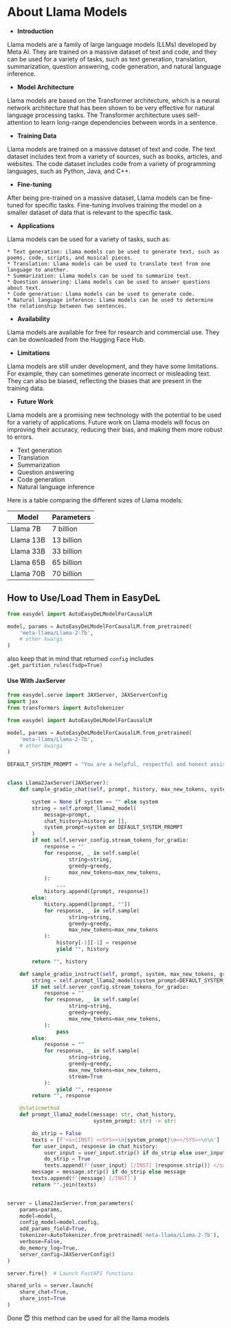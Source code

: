 # About Llama Models

* **Introduction**

Llama models are a family of large language models (LLMs) developed by Meta AI. They are trained on a massive dataset of
text and code, and they can be used for a variety of tasks, such as text generation, translation, summarization,
question answering, code generation, and natural language inference.

* **Model Architecture**

Llama models are based on the Transformer architecture, which is a neural network architecture that has been shown to be
very effective for natural language processing tasks. The Transformer architecture uses self-attention to learn
long-range dependencies between words in a sentence.

* **Training Data**

Llama models are trained on a massive dataset of text and code. The text dataset includes text from a variety of
sources, such as books, articles, and websites. The code dataset includes code from a variety of programming languages,
such as Python, Java, and C++.

* **Fine-tuning**

After being pre-trained on a massive dataset, Llama models can be fine-tuned for specific tasks. Fine-tuning involves
training the model on a smaller dataset of data that is relevant to the specific task.

* **Applications**

Llama models can be used for a variety of tasks, such as:

    * Text generation: Llama models can be used to generate text, such as poems, code, scripts, and musical pieces.
    * Translation: Llama models can be used to translate text from one language to another.
    * Summarization: Llama models can be used to summarize text.
    * Question answering: Llama models can be used to answer questions about text.
    * Code generation: Llama models can be used to generate code.
    * Natural language inference: Llama models can be used to determine the relationship between two sentences.

* **Availability**

Llama models are available for free for research and commercial use. They can be downloaded from the Hugging Face Hub.

* **Limitations**

Llama models are still under development, and they have some limitations. For example, they can sometimes generate
incorrect or misleading text. They can also be biased, reflecting the biases that are present in the training data.

* **Future Work**

Llama models are a promising new technology with the potential to be used for a variety of applications. Future work on
Llama models will focus on improving their accuracy, reducing their bias, and making them more robust to errors.

* Text generation
* Translation
* Summarization
* Question answering
* Code generation
* Natural language inference

Here is a table comparing the different sizes of Llama models:

| Model     | Parameters |
|-----------|------------|
| Llama 7B  | 7 billion  |
| Llama 13B | 13 billion |
| Llama 33B | 33 billion |
| Llama 65B | 65 billion |
| Llama 70B | 70 billion |

## How to Use/Load Them in EasyDeL

```python
from easydel import AutoEasyDeLModelForCausalLM

model, params = AutoEasyDeLModelForCausalLM.from_pretrained(
    'meta-llama/Llama-2-7b',
    # other kwargs
)
```

also keep that in mind that returned `config` includes `.get_partition_rules(fsdp=True)`

#### Use With JaxServer

```python
from easydel.serve import JAXServer, JAXServerConfig
import jax
from transformers import AutoTokenizer

from easydel import AutoEasyDeLModelForCausalLM

model, params = AutoEasyDeLModelForCausalLM.from_pretrained(
    'meta-llama/Llama-2-7b',
    # other kwargs
)

DEFAULT_SYSTEM_PROMPT = "You are a helpful, respectful and honest assistant and act as wanted"


class Llama2JaxServer(JAXServer):
    def sample_gradio_chat(self, prompt, history, max_new_tokens, system, greedy):

        system = None if system == "" else system
        string = self.prompt_llama2_model(
            message=prompt,
            chat_history=history or [],
            system_prompt=system or DEFAULT_SYSTEM_PROMPT
        )
        if not self.server_config.stream_tokens_for_gradio:
            response = ""
            for response, _ in self.sample(
                    string=string,
                    greedy=greedy,
                    max_new_tokens=max_new_tokens,
            ):
                ...
            history.append([prompt, response])
        else:
            history.append([prompt, ""])
            for response, _ in self.sample(
                    string=string,
                    greedy=greedy,
                    max_new_tokens=max_new_tokens
            ):
                history[-1][-1] = response
                yield "", history

        return "", history

    def sample_gradio_instruct(self, prompt, system, max_new_tokens, greedy):
        string = self.prompt_llama2_model(system_prompt=DEFAULT_SYSTEM_PROMPT, message=prompt, chat_history=[])
        if not self.server_config.stream_tokens_for_gradio:
            response = ""
            for response, _ in self.sample(
                    string=string,
                    greedy=greedy,
                    max_new_tokens=max_new_tokens,
            ):
                pass
        else:
            response = ""
            for response, _ in self.sample(
                    string=string,
                    greedy=greedy,
                    max_new_tokens=max_new_tokens,
                    stream=True
            ):
                yield "", response
        return "", response

    @staticmethod
    def prompt_llama2_model(message: str, chat_history,
                            system_prompt: str) -> str:

        do_strip = False
        texts = [f'<s>[INST] <<SYS>>\n{system_prompt}\n<</SYS>>\n\n']
        for user_input, response in chat_history:
            user_input = user_input.strip() if do_strip else user_input
            do_strip = True
            texts.append(f'{user_input} [/INST] {response.strip()} </s><s>[INST] ')
        message = message.strip() if do_strip else message
        texts.append(f'{message} [/INST]')
        return "".join(texts)


server = Llama2JaxServer.from_parameters(
    params=params,
    model=model,
    config_model=model.config,
    add_params_field=True,
    tokenizer=AutoTokenizer.from_pretrained('meta-llama/Llama-2-7b'),
    verbose=False,
    do_memory_log=True,
    server_config=JAXServerConfig()
)

server.fire()  # Launch FastAPI functions

shared_urls = server.launch(
    share_chat=True,
    share_inst=True
)
```

Done 😇 this method can be used for all the llama models